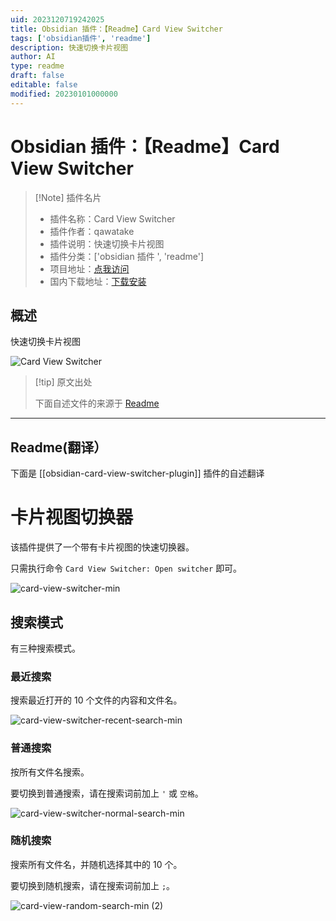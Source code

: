 ```yaml
---
uid: 2023120719242025
title: Obsidian 插件：【Readme】Card View Switcher
tags: ['obsidian插件', 'readme']
description: 快速切换卡片视图
author: AI
type: readme
draft: false
editable: false
modified: 20230101000000
---
```


# Obsidian 插件：【Readme】Card View Switcher

> [!Note] 插件名片
> - 插件名称：Card View Switcher
> - 插件作者：qawatake
> - 插件说明：快速切换卡片视图
> - 插件分类：['obsidian 插件 ', 'readme']
> - 项目地址：[点我访问](https://github.com/qawatake/obsidian-card-view-switcher-plugin)
> - 国内下载地址：[下载安装](https://pkmer.cn/products/plugin/pluginMarket/?obsidian-card-view-switcher-plugin)

## 概述

快速切换卡片视图

![Card View Switcher](https://cdn.pkmer.cn/covers/obsidian-card-view-switcher-plugin_new.gif!pkmer)

> [!tip] 原文出处
>
>下面自述文件的来源于 [Readme](https://ghproxy.net/https://raw.githubusercontent.com/qawatake/obsidian-card-view-switcher-plugin/main/README.md)
>

---

## Readme(翻译）

下面是 [[obsidian-card-view-switcher-plugin]] 插件的自述翻译

# 卡片视图切换器

该插件提供了一个带有卡片视图的快速切换器。

只需执行命令 `Card View Switcher: Open switcher` 即可。

![card-view-switcher-min](https://cdn.pkmer.cn/covers/obsidian-card-view-switcher-plugin_1_0.gif!pkmer)

## 搜索模式

有三种搜索模式。

### 最近搜索

搜索最近打开的 10 个文件的内容和文件名。

![card-view-switcher-recent-search-min](https://cdn.pkmer.cn/covers/obsidian-card-view-switcher-plugin_1_1.gif!pkmer)

### 普通搜索

按所有文件名搜索。

要切换到普通搜索，请在搜索词前加上 `'` 或 `空格`。

![card-view-switcher-normal-search-min](https://cdn.pkmer.cn/covers/obsidian-card-view-switcher-plugin_1_2.gif!pkmer)

### 随机搜索

搜索所有文件名，并随机选择其中的 10 个。

要切换到随机搜索，请在搜索词前加上 `;`。

![card-view-random-search-min (2)](https://cdn.pkmer.cn/covers/obsidian-card-view-switcher-plugin_1_3.gif!pkmer)
